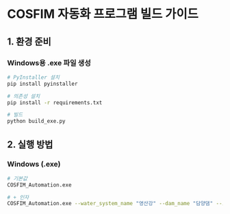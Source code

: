 # COSFIM 자동화 프로그램 빌드 가이드

## 1. 환경 준비

### Windows용 .exe 파일 생성
```bash
# PyInstaller 설치
pip install pyinstaller

# 의존성 설치
pip install -r requirements.txt

# 빌드
python build_exe.py
```

## 2. 실행 방법

### Windows (.exe)
```bash
# 기본값
COSFIM_Automation.exe

# + 인자
COSFIM_Automation.exe --water_system_name "영산강" --dam_name "담양댐" --id "user123" --pw "pass123"
```